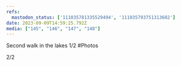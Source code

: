 ```yaml
---
refs:
  mastodon_status: ['111035781335529494', '111035793751313602']
date: 2023-09-09T14:59:25.792Z
media: ["145", "146", "147", "148"]
---
```


Second walk in the lakes 1/2 #Photos

2/2
